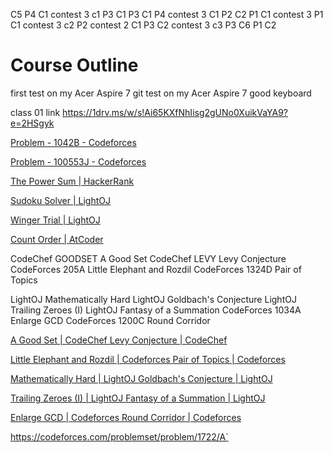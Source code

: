 C5
P4
C1
contest 3
c1
P3
C1
P3
C1
P4
contest 3
C1
P2
C2
P1
C1
contest 3
P1
C1
contest 3
c2
P2
contest 2
C1
P3
C2
contest 3
c3
P3
C6
P1
C2

# Course Outline
first test on my Acer Aspire 7
git test on my Acer Aspire 7
good keyboard


class 01 link https://1drv.ms/w/s!Ai65KXfNhIisg2gUNo0XuikVaYA9?e=2HSgyk






<a href="https://codeforces.com/problemset/problem/1042/B" target="_blank" class="text-decoration-none"> Problem - 1042B - Codeforces </a>

<a href="https://codeforces.com/gym/100553/problem/J" target="_blank" class="text-decoration-none"> Problem - 100553J - Codeforces </a>

<a href="https://www.hackerrank.com/challenges/the-power-sum/problem" target="_blank" class="text-decoration-none">The Power Sum | HackerRank</a>

<a href="https://lightoj.com/problem/sudoku-solver" target="_blank" class="text-decoration-none">Sudoku Solver | LightOJ</a>

<a href="https://lightoj.com/problem/winger-trial" target="_blank" class="text-decoration-none">Winger Trial | LightOJ</a>

<a href="https://atcoder.jp/contests/abc150/tasks/abc150_c" target="_blank" class="text-decoration-none">Count Order | AtCoder</a>



CodeChef GOODSET A Good Set
CodeChef LEVY Levy Conjecture
CodeForces 205A	Little Elephant and Rozdil
CodeForces 1324D Pair of Topics

LightOJ	Mathematically Hard
LightOJ	Goldbach's Conjecture
LightOJ	Trailing Zeroes (I)
LightOJ	Fantasy of a Summation
CodeForces 1034A	Enlarge GCD
CodeForces 1200C	Round Corridor


<a href="" target="_blank" class="text-decoration-none"></a>


<a href="https://www.codechef.com/problems/GOODSET" target="_blank" class="text-decoration-none"> A Good Set | CodeChef </a>
<a href="https://www.codechef.com/problems/LEVY" target="_blank" class="text-decoration-none"> Levy Conjecture | CodeChef </a>

<a href="https://codeforces.com/problemset/problem/205/A" target="_blank" class="text-decoration-none"> Little Elephant and Rozdil | Codeforces </a>
<a href="https://codeforces.com/problemset/problem/1324/D" target="_blank" class="text-decoration-none"> Pair of Topics | Codeforces </a>


<a href="https://lightoj.com/problem/mathematically-hard" target="_blank" class="text-decoration-none"> Mathematically Hard | LightOJ </a>
<a href="https://lightoj.com/problem/goldbach-s-conjecture" target="_blank" class="text-decoration-none"> Goldbach's Conjecture | LightOJ </a>


<a href="https://lightoj.com/problem/trailing-zeroes-i" target="_blank" class="text-decoration-none"> Trailing Zeroes (I) | LightOJ </a>
<a href="https://lightoj.com/problem/fantasy-of-a-summation" target="_blank" class="text-decoration-none"> Fantasy of a Summation | LightOJ </a>


<a href="https://codeforces.com/problemset/problem/1034/A" target="_blank" class="text-decoration-none"> Enlarge GCD | Codeforces </a>
<a href="https://codeforces.com/problemset/problem/1200/C" target="_blank" class="text-decoration-none"> Round Corridor | Codeforces </a>




https://codeforces.com/problemset/problem/1722/A`